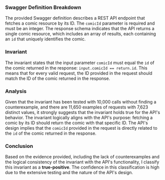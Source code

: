 ### Swagger Definition Breakdown
The provided Swagger definition describes a REST API endpoint that fetches a comic resource by its ID. The `comicId` parameter is required and must be an integer. The response schema indicates that the API returns a single comic resource, which includes an array of results, each containing an `id` that uniquely identifies the comic.

### Invariant
The invariant states that the input parameter `comicId` must equal the `id` of the comic returned in the response: `input.comicId == return.id`. This means that for every valid request, the ID provided in the request should match the ID of the comic returned in the response.

### Analysis
Given that the invariant has been tested with 10,000 calls without finding a counterexample, and there are 11,650 examples of requests with 7,623 distinct values, it strongly suggests that the invariant holds true for the API's behavior. The invariant logically aligns with the API's purpose: fetching a comic by its ID should return the comic with that specific ID. The API's design implies that the `comicId` provided in the request is directly related to the `id` of the comic returned in the response. 

### Conclusion
Based on the evidence provided, including the lack of counterexamples and the logical consistency of the invariant with the API's functionality, I classify this invariant as a **true-positive**. The confidence in this classification is high due to the extensive testing and the nature of the API's design.
